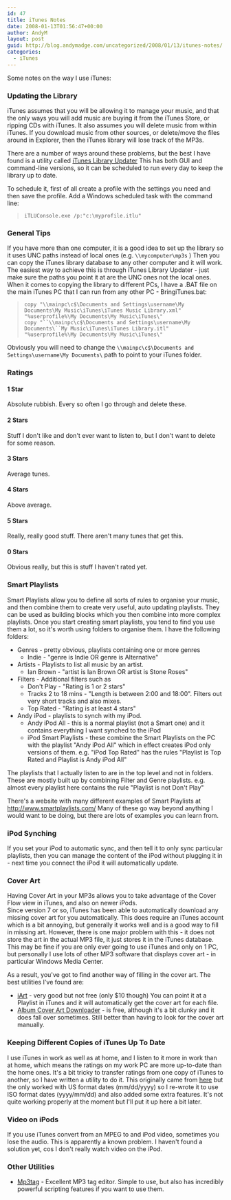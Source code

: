 ```yaml
---
id: 47
title: iTunes Notes
date: 2008-01-13T01:56:47+00:00
author: AndyM
layout: post
guid: http://blog.andymadge.com/uncategorized/2008/01/13/itunes-notes/
categories:
  - iTunes
---
```

Some notes on the way I use iTunes:

### Updating the Library

iTunes assumes that you will be allowing it to manage your music, and that the only ways you will add music are buying it from the iTunes Store, or ripping CDs with iTunes. It also assumes you will delete music from within iTunes. If you download music from other sources, or delete/move the files around in Explorer, then the iTunes library will lose track of the MP3s.<!--more-->

There are a number of ways around these problems, but the best I have found is a utility called <a href="http://itlu.ownz.ch/wordpress/" target="_blank" class="broken_link">iTunes Library Updater</a> This has both GUI and command-line versions, so it can be scheduled to run every day to keep the library up to date.

To schedule it, first of all create a profile with the settings you need and then save the profile. Add a Windows scheduled task with the command line:

> `iTLUConsole.exe /p:"c:\myprofile.itlu"`

### General Tips

If you have more than one computer, it is a good idea to set up the library so it uses UNC paths instead of local ones (e.g. `\\mycomputer\mp3s` ) Then you can copy the iTunes library database to any other computer and it will work. The easiest way to achieve this is through iTunes Library Updater - just make sure the paths you point it at are the UNC ones not the local ones. When it comes to copying the library to different PCs, I have a .BAT file on the main iTunes PC that I can run from any other PC - BringiTunes.bat:

> `copy "\\mainpc\c$\Documents and Settings\username\My Documents\My Music\iTunes\iTunes Music Library.xml" "%userprofile%\My Documents\My Music\iTunes\"`  
>  `copy "``\\mainpc\c$\Documents and Settings\username\My Documents\``My Music\iTunes\iTunes Library.itl" "%userprofile%\My Documents\My Music\iTunes\"`

Obviously you will need to change the `\\mainpc\c$\Documents and Settings\username\My Documents\` path to point to your iTunes folder.

### Ratings

#### 1 Star

Absolute rubbish. Every so often I go through and delete these.

#### 2 Stars

Stuff I don't like and don't ever want to listen to, but I don't want to delete for some reason.

#### 3 Stars

Average tunes.

#### 4 Stars

Above average.

#### 5 Stars

Really, really good stuff. There aren't many tunes that get this.

#### 0 Stars

Obvious really, but this is stuff I haven't rated yet.

### Smart Playlists

Smart Playlists allow you to define all sorts of rules to organise your music, and then combine them to create very useful, auto updating playlists. They can be used as building blocks which you then combine into more complex playlists. Once you start creating smart playlists, you tend to find you use them a lot, so it's worth using folders to organise them. I have the following folders:

  * Genres - pretty obvious, playlists containing one or more genres 
      * Indie - "genre is Indie OR genre is Alternative"
  * Artists - Playlists to list all music by an artist. 
      * Ian Brown - "artist is Ian Brown OR artist is Stone Roses"
  * Filters - Additional filters such as 
      * Don't Play - "Rating is 1 or 2 stars"
      * Tracks 2 to 18 mins - "Length is between 2:00 and 18:00". Filters out very short tracks and also mixes.
      * Top Rated - "Rating is at least 4 stars"
  * Andy iPod - playlists to synch with my iPod. 
      * Andy iPod All - this is a normal playlist (not a Smart one) and it contains everything I want synched to the iPod
      * iPod Smart Playlists - these combine the Smart Playlists on the PC with the playlist "Andy iPod All" which in effect creates iPod only versions of them. e.g. "iPod Top Rated" has the rules "Playlist is Top Rated and Playlist is Andy iPod All"

The playlists that I actually listen to are in the top level and not in folders. These are mostly built up by combining Filter and Genre playlists. e.g. almost every playlist here contains the rule "Playlist is not Don't Play"

There's a website with many different examples of Smart Playlists at <a href="http://www.smartplaylists.com/" target="_blank">http://www.smartplaylists.com/</a> Many of these go way beyond anything I would want to be doing, but there are lots of examples you can learn from.

### iPod Synching

If you set your iPod to automatic sync, and then tell it to only sync particular playlists, then you can manage the content of the iPod without plugging it in - next time you connect the iPod it will automatically update.

### Cover Art

Having Cover Art in your MP3s allows you to take advantage of the Cover Flow view in iTunes, and also on newer iPods.  
Since version 7 or so, iTunes has been able to automatically download any missing cover art for you automatically. This does require an iTunes account which is a bit annoying, but generally it works well and is a good way to fill in missing art. However, there is one major problem with this - it does not store the art in the actual MP3 file, it just stores it in the iTunes database. This may be fine if you are only ever going to use iTunes and only on 1 PC, but personally I use lots of other MP3 software that displays cover art - in particular Windows Media Center.

As a result, you've got to find another way of filling in the cover art. The best utilities I've found are:

  * <a href="http://www.ipodsoft.com/" target="_blank">iArt</a> - very good but not free (only $10 though) You can point it at a Playlist in iTunes and it will automatically get the cover art for each file.
  * <a href="http://album-cover-art-downloader.en.softonic.com/" target="_blank">Album Cover Art Downloader</a> - is free, although it's a bit clunky and it does fall over sometimes. Still better than having to look for the cover art manually.

### Keeping Different Copies of iTunes Up To Date

I use iTunes in work as well as at home, and I listen to it more in work than at home, which means the ratings on my work PC are more up-to-date than the home ones. It's a bit tricky to transfer ratings from one copy of iTunes to another, so I have written a utility to do it. This originally came from [here](http://www.hydrogenaudio.org/forums/index.php?showtopic=34668) but the only worked with US format dates (mm/dd/yyyy) so I re-wrote it to use ISO format dates (yyyy/mm/dd) and also added some extra features. It's not quite working properly at the moment but I'll put it up here a bit later.

### Video on iPods

If you use iTunes convert from an MPEG to and iPod video, sometimes you lose the audio. This is apparently a known problem. I haven't found a solution yet, cos I don't really watch video on the iPod.

### Other Utilities

  * <a href="http://www.mp3tag.de/en/" target="_blank">Mp3tag</a> - Excellent MP3 tag editor. Simple to use, but also has incredibly powerful scripting features if you want to use them.